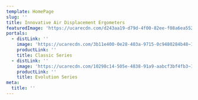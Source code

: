 ```yaml
---
template: HomePage
slug: ''
title: Innovative Air Displacement Ergometers
featuredImage: 'https://ucarecdn.com/d243aa19-d79d-4f00-82ee-f08a6ea55266~1/nth/0/'
portals:
  - distLink: ''
    image: 'https://ucarecdn.com/3b11e400-0e28-403a-9715-0c9480284b48~1/nth/0/'
    productLink: ''
    title: Classic Series
  - distLink: ''
    image: 'https://ucarecdn.com/10298c14-505e-4838-91a9-aabcf3bf4fb3~1/nth/0/'
    productLink: ''
    title: Evolution Series
meta:
  title: ''
---
```

